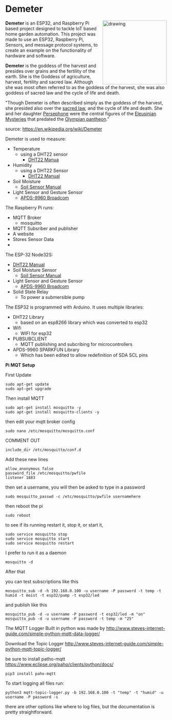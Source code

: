 
# Demeter


<img src="https://i.imgur.com/onVL47M.png" alt="drawing" align="right" width="200"/>


**Demeter** 
is an ESP32, and Raspberry Pi based project designed to tackle IoT based home garden automation. 
This project was made to use an ESP32, Raspberry Pi, Sensors, and message protocol systems, to create an example on the functionality of hardware and software. 


**Demeter** is the goddess of the harvest and presides over grains and the fertility of the earth. She is the Goddess of agriculture, harvest, fertility and sacred law. Although she was most often referred to as the goddess of the harvest, she was also goddess of sacred law and the cycle of life and death.


"Though Demeter is often described simply as the goddess of the harvest, she presided also over the [sacred law](https://en.wikipedia.org/wiki/Religious_law "Religious law"), and the cycle of life and death. She and her daughter [Persephone](https://en.wikipedia.org/wiki/Persephone "Persephone") were the central figures of the [Eleusinian Mysteries](https://en.wikipedia.org/wiki/Eleusinian_Mysteries "Eleusinian Mysteries") that predated the [Olympian pantheon](https://en.wikipedia.org/wiki/Olympian_pantheon "Olympian pantheon")."

source: https://en.wikipedia.org/wiki/Demeter




Demeter is used to measure:
* Temperature
	* using a DHT22 sensor
		* [DHT22 Manua](http://osoyoo.com/2018/03/15/arduino-lesson-dht22-humidity-and-temperature-sensor/)
* Humidity
	* using a DHT22 Sensor
		* [DHT22 Manual](http://osoyoo.com/2018/03/15/arduino-lesson-dht22-humidity-and-temperature-sensor/)
* Soil Moisture
	* [Soil Sensor Manual](https://www.dfrobot.com/product-1385.html)
* Light Sensor and Gesture Sensor
	* [APDS-9960 Broadcom ](https://www.broadcom.com/products/optical-sensors/integrated-ambient-light-and-proximity-sensors/apds-9960)

The Raspberry Pi runs:
* MQTT Broker
	* mosquitto
* MQTT Subsriber and publisher
* A website 
* Stores Sensor Data
* 

The ESP-32 Node32S:
*  [DHT22 Manual](http://osoyoo.com/2018/03/15/arduino-lesson-dht22-humidity-and-temperature-sensor/)
* Soil Moisture Sensor
	* [Soil Sensor Manual](https://www.dfrobot.com/product-1385.html)
* Light Sensor and Gesture Sensor
	* [APDS-9960 Broadcom ](https://www.broadcom.com/products/optical-sensors/integrated-ambient-light-and-proximity-sensors/apds-9960)
* Solid State Relay
	* To power a submersible pump


The ESP32 is programmed with Arduino.
It uses multiple libraries:
* DHT22 Library
	* based on an esp8266 library which was converted to esp32
* Wifi
	* WIFI for esp32
* PUBSUBCLIENT
	* MQTT publishing and subcribing for microcontrollers
* APDS-9960 SPARKFUN Library
	* Which has been edited to allow redefinition of SDA SCL pins


**Pi MQT Setup**

First Update

    sudo apt-get update
    sudo apt-get upgrade

Then install MQTT


    sudo apt-get install mosquitto -y
    sudo apt-get install mosquitto-clients -y

then edit your mqtt broker config

    sudo nano /etc/mosquitto/mosquitto.conf

COMMENT OUT 

    include_dir /etc/mosquitto/conf.d


Add these new lines 

    allow_anonymous false
    password_file /etc/mosquitto/pwfile
    listener 1883
then set a username, you will then be asked to type in a password

    sudo mosquitto_passwd -c /etc/mosquitto/pwfile usernamehere

then reboot the pi

    sudo reboot

to see if its running 
restart it, stop it, or start it, 

    sudo service mosquitto stop
    sudo service mosquitto start
    sudo service mosquitto restart


I prefer to run it as a daemon 

    mosquitto -d


After that 

you can test subscriptions like this

    mosquitto_sub -d -h 192.168.0.100 -u username -P password -t temp -t humid -t moist -t esp32/pump -t esp32/led

 and publish like this 
 

    mosquitto_pub -d -u username -P password -t esp32/led -m "on"
    mosquitto_pub -d -u username -P password -t temp -m "25"

The MQTT Logger Built in python was made by
http://www.steves-internet-guide.com/simple-python-mqtt-data-logger/


Download the Topic Logger
http://www.steves-internet-guide.com/simple-python-mqtt-topic-logger/



be sure to install patho-mqtt
https://www.eclipse.org/paho/clients/python/docs/

    pip3 install paho-mqtt

To start logging all files run:

    python3 mqtt-topic-logger.py -b 192.168.0.100 -t "temp" -t "humid" -u username -P password -s

there are other options like where to log files, but the documentation is pretty straightforward. 
